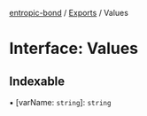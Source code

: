 [entropic-bond](../README.md) / [Exports](../modules.md) / Values

# Interface: Values

## Indexable

▪ [varName: `string`]: `string`

